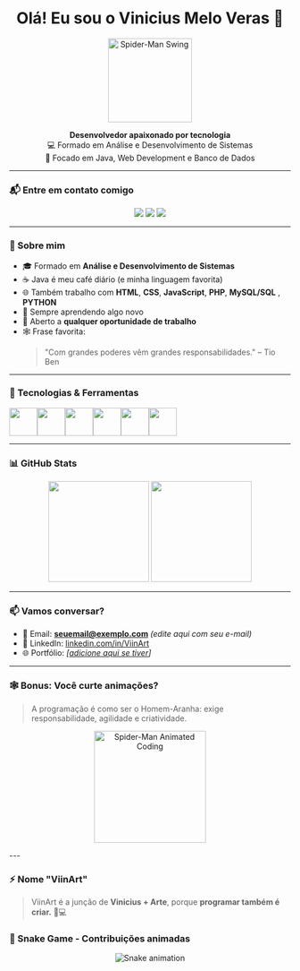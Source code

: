 <h1 align="center">Olá! Eu sou o Vinicius Melo Veras 👋</h1>

<p align="center">
  <img src="https://media.giphy.com/media/26BRuo6sLetdllPAQ/giphy.gif" width="150" alt="Spider-Man Swing"/>
</p>

<p align="center">
  <strong>Desenvolvedor apaixonado por tecnologia</strong><br/>
  💻 Formado em Análise e Desenvolvimento de Sistemas <br/>
  🚀 Focado em Java, Web Development e Banco de Dados
</p>

---

### 📬 Entre em contato comigo

<p align="center">
  <a href="mailto:seuemail@exemplo.com"><img src="https://img.shields.io/badge/📩%20Enviar%20email-red?style=for-the-badge" /></a>
  <a href="https://linkedin.com/in/ViinArt"><img src="https://img.shields.io/badge/🔗%20LinkedIn-blue?style=for-the-badge&logo=linkedin" /></a>
  <a href="https://seuportfolio.com"><img src="https://img.shields.io/badge/🌐%20Portfólio-000?style=for-the-badge" /></a>
</p>


---

### 🧠 Sobre mim

- 🎓 Formado em **Análise e Desenvolvimento de Sistemas**
- ☕ Java é meu café diário (e minha linguagem favorita)
- 🌐 Também trabalho com **HTML**, **CSS**, **JavaScript**, **PHP**, **MySQL/SQL** , **PYTHON**
- 👀 Sempre aprendendo algo novo
- 💼 Aberto a **qualquer oportunidade de trabalho**
- 🕸️ Frase favorita:
  > "Com grandes poderes vêm grandes responsabilidades." – Tio Ben

---

### 🚀 Tecnologias & Ferramentas

<div style="display: flex; flex-wrap: wrap;">
  <img src="https://cdn.jsdelivr.net/gh/devicons/devicon/icons/java/java-original.svg" width="50px" />
  <img src="https://cdn.jsdelivr.net/gh/devicons/devicon/icons/html5/html5-original.svg" width="50px" />
  <img src="https://cdn.jsdelivr.net/gh/devicons/devicon/icons/css3/css3-original.svg" width="50px" />
  <img src="https://cdn.jsdelivr.net/gh/devicons/devicon/icons/javascript/javascript-original.svg" width="50px" />
  <img src="https://cdn.jsdelivr.net/gh/devicons/devicon/icons/php/php-original.svg" width="50px" />
  <img src="https://cdn.jsdelivr.net/gh/devicons/devicon/icons/mysql/mysql-original.svg" width="50px" />
</div>

---

### 📊 GitHub Stats

<p align="center">
  <img src="https://github-readme-stats.vercel.app/api?username=ViinArt&show_icons=true&theme=tokyonight" height="180"/>
  <img src="https://github-readme-stats.vercel.app/api/top-langs/?username=ViinArt&layout=compact&theme=tokyonight" height="180"/>
</p>

---

### 📫 Vamos conversar?

- 💌 Email: **seuemail@exemplo.com** *(edite aqui com seu e-mail)*
- 💼 LinkedIn: [linkedin.com/in/ViinArt]([https://linkedin.com/in/ViinArt](https://www.linkedin.com/in/vinicius-melo-456531287/))
- 🌐 Portfólio: *[[adicione aqui se tiver](https://github.com/viinart/ViinArt)]*

---

### 🕸️ Bonus: Você curte animações?

> A programação é como ser o Homem-Aranha: exige responsabilidade, agilidade e criatividade.

<p align="center">
  <img src="https://i.gifer.com/OHAj.gif" width="200" alt="Spider-Man Animated Coding"/>
</p>
---

### ⚡ Nome "ViinArt"

> ViinArt é a junção de **Vinicius + Arte**, porque **programar também é criar.** 🎨💻

### 🐍 Snake Game - Contribuições animadas

<p align="center">
  <img src="https://github.com/ViinArt/ViinArt/raw/output/github-contribution-grid-snake.svg" alt="Snake animation"/>
</p>
